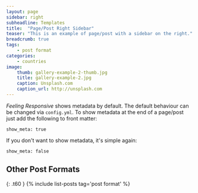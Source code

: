 ```yaml
---
layout: page
sidebar: right
subheadline: Templates
title:  "Page/Post Right Sidebar"
teaser: "This is an example of page/post with a sidebar on the right."
breadcrumb: true
tags:
    - post format
categories:
    - countries
image:
    thumb: gallery-example-2-thumb.jpg
    title: gallery-example-2.jpg
    caption: Unsplash.com
    caption_url: http://unsplash.com
---
```

*Feeling Responsive* shows metadata by default. The default behaviour can be changed via `config.yml`. To show metadata at the end of a page/post just add the following to front matter:
<!--more-->

~~~
show_meta: true
~~~

If you don't want to show metadata, it's simple again:

~~~
show_meta: false
~~~


## Other Post Formats
{: .t60 }
{% include list-posts tag='post format' %}
